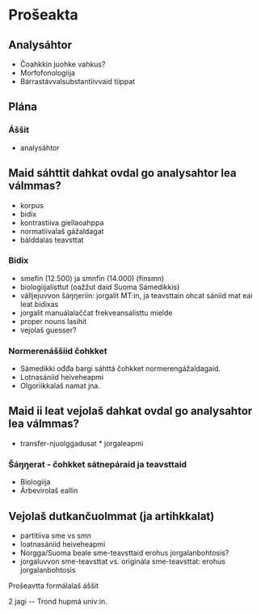 # Prošeakta

## Analysáhtor

* Čoahkkin juohke vahkus?
* Morfofonologiija
* Bárrastávvalsubstantiivvaid tiippat

## Plána

### Áššit
* analysáhtor

## Maid sáhttit dahkat ovdal go analysahtor lea válmmas?
* korpus
* bidix
* kontrastiiva giellaoahppa
* normatiivalaš gážaldagat
* bálddalas teavsttat

### Bidix
* smefin (12.500) ja smnfin (14.000) (finsmn)
* biologiijalisttut (oažžut daid Suoma Sámedikkis)
* válljejuvvon šáŋŋeriin: jorgalit MT:in, ja teavsttain ohcat sániid mat eai leat bidixas
* jorgalit manuálalaččat frekveansalisttu mielde
* proper nouns lasihit
* vejolaš guesser?

### Normerenáššiid čohkket
* Sámedikki ođđa bargi sáhttá čohkket normerengážaldagaid.
* Lotnasániid heiveheapmi
* Olgoriikkalaš namat jna.

## Maid ii leat vejolaš dahkat ovdal go analysahtor lea válmmas?
* transfer-njuolggadusat
* jorgaleapmi

### Šáŋŋerat - čohkket sátnepáraid ja teavsttaid
* Biologiija
* Árbevirolaš eallin

##  Vejolaš dutkančuolmmat (ja artihkkalat)
* partitiiva sme vs smn
* loatnasániid heiveheapmi
* Norgga/Suoma beale sme-teavsttaid erohus jorgalanbohtosis?
* jorgaluvvon sme-teavsttat vs. originála sme-teavsttat: erohus jorgalanbohtosis

Prošeavtta formálalaš áššit

2 jagi -- Trond hupmá univ:in.
